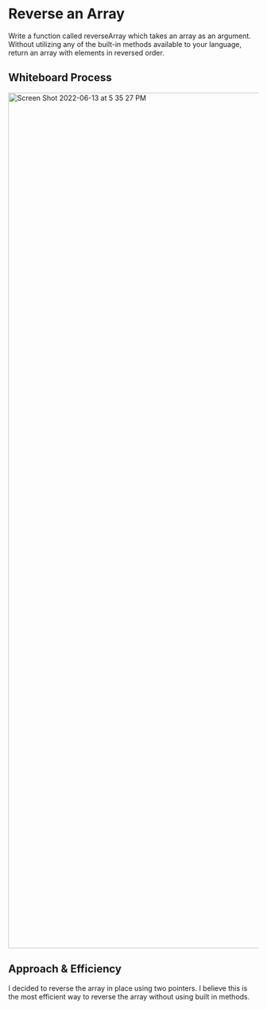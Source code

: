 # Reverse an Array
Write a function called reverseArray which takes an array as an argument. Without utilizing any of the built-in methods available to your language, return an array with elements in reversed order.

## Whiteboard Process
<img width="1723" alt="Screen Shot 2022-06-13 at 5 35 27 PM" src="https://user-images.githubusercontent.com/91757275/173470614-ca4fddcb-bfd4-4958-b3cf-3f7b4848f169.png">

## Approach & Efficiency
I decided to reverse the array in place using two pointers. I believe this is the most efficient way to reverse the array without using built in methods.
